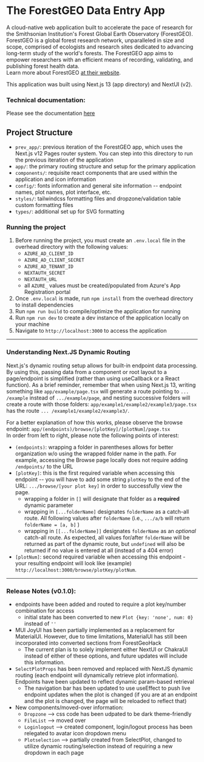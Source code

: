 # The ForestGEO Data Entry App

A cloud-native web application built to accelerate the pace of research for the Smithsonian
Institution's Forest Global Earth Observatory (ForestGEO). ForestGEO is a global forest research
network, unparalleled in size and scope, comprised of ecologists and research sites dedicated to
advancing long-term study of the world's forests. The ForestGEO app aims to empower researchers with
an efficient means of recording, validating, and publishing forest health data.  
Learn more about ForestGEO [at their website](https://www.forestgeo.si.edu/).

This application was built using Next.js 13 (app directory) and NextUI (v2).

### Technical documentation:
Please see the documentation [here](https://github.com/ForestGeoHack/ForestGEO/wiki/ForestGEO-App-Specification)

## Project Structure
- `prev_app/`: previous iteration of the ForestGEO app, which uses the  
  Next.js v12 Pages router system. You can step into this directory to run the previous iteration
  of the application
- `app/`: the primary routing structure and setup for the primary application
- `components/`: requisite react components that are used within the
  application and icon information
- `config/`: fonts information and general site information -- endpoint names, plot names, plot
  interface, etc.
- `styles/`: tailwindcss formatting files and dropzone/validation table custom formatting files
- `types/`: additional set up for SVG formatting

### Running the project
1. Before running the project, you must create an `.env.local` file in the overhead directory
   with the following values:
    - `AZURE_AD_CLIENT_ID`
    - `AZURE_AD_CLIENT_SECRET`
    - `AZURE_AD_TENANT_ID`
    - `NEXTAUTH_SECRET`
    - `NEXTAUTH_URL`
    - all `AZURE_` values must be created/populated from Azure's App Registration portal
2. Once `.env.local` is made, run `npm install` from the overhead directory to install dependencies
3. Run `npm run build` to compile/optimize the application for running
4. Run `npm run dev` to create a dev instance of the application locally on your machine
5. Navigate to `http://localhost:3000` to access the application

---
### Understanding Next.JS Dynamic Routing
Next.js's dynamic routing setup allows for built-in endpoint data processing. By using this,
passing data from a component or root layout to a page/endpoint is simplified (rather than using
useCallback or a React function). As a brief reminder, remember that when using
Next.js 13, writing something like `app/example/page.tsx` will generate a route pointing to `...
/example` instead of `.../example/page`, and nesting successive folders will create a route with
those folders: `app/example1/example2/example3/page.tsx` has the route `...
/example1/example2/example3/`.

For a better explanation of how this works, please observe the
browse endpoint: `app/(endpoints)/browse/[plotKey]/[plotNum]/page.tsx`<br />
In order from left to right, please note the following points of interest:
- `(endpoints)`: wrapping a folder in parentheses allows for better organization w/o using the
  wrapped folder name in the path. For example, accessing the Browse page locally does not
  require adding `/endpoints/` to the URL
- `[plotKey]`: this is the first required variable when accessing this endpoint -- you
  will have to add some string `plotKey` to the end of the URL: `.../browse/[your plot key]` in
  order to successfully view the page.
    - wrapping a folder in `[]` will designate that folder as a **required** dynamic parameter
    - wrapping in `[...folderName]` designates `folderName` as a catch-all route. All
      following values after `folderName` (i.e., `.../a/b` will return `folderName = [a, b]` )
    - wrapping in `[[...folderName]]` designates `folderName` as an *optional* catch-all route. As
      expected, all values for/after `folderName` will be returned as part of the dynamic route,
      but `undefined` will also be returned if no value is entered at all (instead of a 404 error)
- `[plotNum]`: second required variable when accessing this endpoint - your resulting endpoint
  will look like (example) `http://localhost:3000/browse/plotKey/plotNum`.
---
### Release Notes (v0.1.0):
- endpoints have been added and routed to require a plot key/number combination for access
    - initial state has been converted to new `Plot {key: 'none', num: 0}` instead of `''`
- MUI JoyUI has been partially implemented as a replacement for MaterialUI. However, due to time
  limitations, MaterialUI has still been incorporated into converted sections from ForestGeoHack
    - The current plan is to solely implement either NextUI or ChakraUI instead of either of these options, and future updates will include this information.
- `SelectPlotProps` has been removed and replaced with NextJS dynamic routing (each endpoint will
  dynamically retrieve plot information). Endpoints have been updated to reflect dynamic param-based retrieval
    - The navigation bar has been updated to use useEffect to push live endpoint updates when the
      plot is changed (if you are at an endpoint and the plot is changed, the page will be reloaded to reflect that)
- New components/moved-over information:
    - `Dropzone` --> css code has been udpated to be dark theme-friendly
    - `FileList` --> moved over
    - `Loginlogout` --> created component, login/logout process has been relegated to avatar icon dropdown menu
    - `Plotselection` --> partially created from SelectPlot, changed to utilize dynamic routing/selection instead of requiring a new dropdown in each page